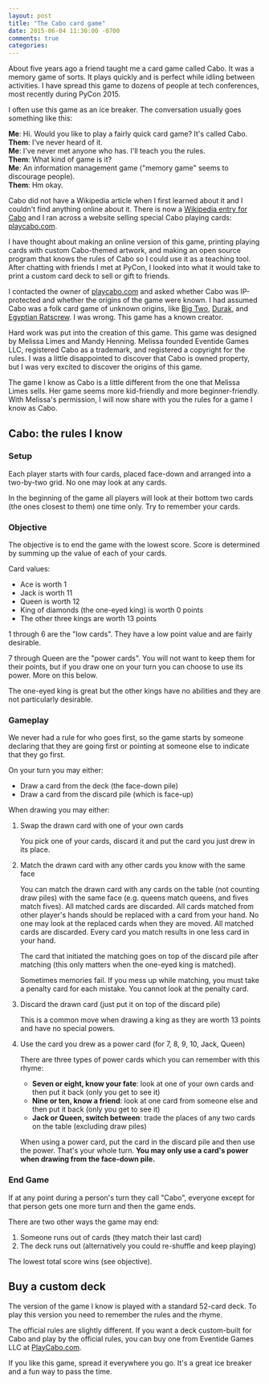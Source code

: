 ```yaml
---
layout: post
title: "The Cabo card game"
date: 2015-06-04 11:30:00 -0700
comments: true
categories: 
---
```


About five years ago a friend taught me a card game called Cabo.  It was a memory game of sorts.  It plays quickly and is perfect while idling between activities.  I have spread this game to dozens of people at tech conferences, most recently during PyCon 2015.

I often use this game as an ice breaker.  The conversation usually goes something like this:

**Me**: Hi. Would you like to play a fairly quick card game?  It's called Cabo.  
**Them**: I've never heard of it.  
**Me**: I've never met anyone who has.  I'll teach you the rules.  
**Them**: What kind of game is it?  
**Me**: An information management game ("memory game" seems to discourage people).  
**Them**: Hm okay.  

Cabo did not have a Wikipedia article when I first learned about it and I couldn't find anything online about it.  There is now a [Wikipedia entry for Cabo][wikipedia] and I ran across a website selling special Cabo playing cards: [playcabo.com][playcabo.com].

I have thought about making an online version of this game, printing playing cards with custom Cabo-themed artwork, and making an open source program that knows the rules of Cabo so I could use it as a teaching tool.  After chatting with friends I met at PyCon, I looked into what it would take to print a custom card deck to sell or gift to friends.

I contacted the owner of [playcabo.com][playcabo.com] and asked whether Cabo was IP-protected and whether the origins of the game were known.  I had assumed Cabo was a folk card game of unknown origins, like [Big Two][], [Durak][], and [Egyptian Ratscrew][].  I was wrong.  This game has a known creator.

Hard work was put into the creation of this game.  This game was designed by Melissa Limes and Mandy Henning.  Melissa founded Eventide Games LLC, registered Cabo as a trademark, and registered a copyright for the rules.  I was a little disappointed to discover that Cabo is owned property, but I was very excited to discover the origins of this game.

The game I know as Cabo is a little different from the one that Melissa Limes sells.  Her game seems more kid-friendly and more beginner-friendly.  With Melissa's permission, I will now share with you the rules for a game I know as Cabo.

## Cabo: the rules I know

### Setup

Each player starts with four cards, placed face-down and arranged into a two-by-two grid.  No one may look at any cards.

In the beginning of the game all players will look at their bottom two cards (the ones closest to them) one time only.  Try to remember your cards.

### Objective

The objective is to end the game with the lowest score.  Score is determined by summing up the value of each of your cards.

Card values:

- Ace is worth 1
- Jack is worth 11
- Queen is worth 12
- King of diamonds (the one-eyed king) is worth 0 points
- The other three kings are worth 13 points

1 through 6 are the "low cards".  They have a low point value and are fairly desirable.

7 through Queen are the "power cards".  You will not want to keep them for their points, but if you draw one on your turn you can choose to use its power.  More on this below.

The one-eyed king is great but the other kings have no abilities and they are not particularly desirable.

### Gameplay

We never had a rule for who goes first, so the game starts by someone declaring that they are going first or pointing at someone else to indicate that they go first.

On your turn you may either:

- Draw a card from the deck (the face-down pile)
- Draw a card from the discard pile (which is face-up)

When drawing you may either:

1. Swap the drawn card with one of your own cards

   You pick one of your cards, discard it and put the card you just drew in its place.

2. Match the drawn card with any other cards you know with the same face

   You can match the drawn card with any cards on the table (not counting draw piles) with the same face (e.g. queens match queens, and fives match fives).  All matched cards are discarded.  All cards matched from other player's hands should be replaced with a card from your hand.  No one may look at the replaced cards when they are moved.  All matched cards are discarded.  Every card you match results in one less card in your hand.

   The card that initiated the matching goes on top of the discard pile after matching (this only matters when the one-eyed king is matched).

   Sometimes memories fail.  If you mess up while matching, you must take a penalty card for each mistake.  You cannot look at the penalty card.

3. Discard the drawn card (just put it on top of the discard pile)

   This is a common move when drawing a king as they are worth 13 points and have no special powers.

4. Use the card you drew as a power card (for 7, 8, 9, 10, Jack, Queen)

   There are three types of power cards which you can remember with this rhyme:

   - **Seven or eight, know your fate**: look at one of your own cards and then put it back (only you get to see it)
   - **Nine or ten, know a friend**: look at one card from someone else and then put it back (only you get to see it)
   - **Jack or Queen, switch between**: trade the places of any two cards on the table (excluding draw piles)

   When using a power card, put the card in the discard pile and then use the power.  That's your whole turn.  **You may only use a card's power when drawing from the face-down pile.**

### End Game

If at any point during a person's turn they call "Cabo", everyone except for that person gets one more turn and then the game ends.

There are two other ways the game may end:

1. Someone runs out of cards (they match their last card)
2. The deck runs out (alternatively you could re-shuffle and keep playing)

The lowest total score wins (see objective).

## Buy a custom deck

The version of the game I know is played with a standard 52-card deck.  To play this version you need to remember the rules and the rhyme.

The official rules are slightly different.  If you want a deck custom-built for Cabo and play by the official rules, you can buy one from Eventide Games LLC at [PlayCabo.com][].

If you like this game, spread it everywhere you go.  It's a great ice breaker and a fun way to pass the time.

[wikipedia]: https://en.wikipedia.org/wiki/Cabo_(game)
[playcabo.com]: http://www.playcabo.com/
[big two]: https://en.wikipedia.org/wiki/Big_Two
[durak]: https://en.wikipedia.org/wiki/Durak
[egyptian ratscrew]: https://en.wikipedia.org/wiki/Egyptian_Ratscrew
